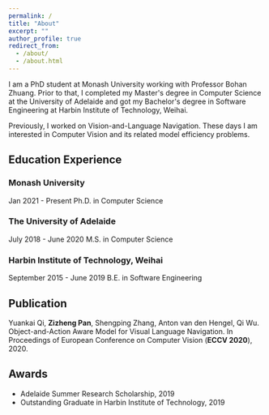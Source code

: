 ```yaml
---
permalink: /
title: "About"
excerpt: ""
author_profile: true
redirect_from: 
  - /about/
  - /about.html
---
```


I am a PhD student at Monash University working with Professor Bohan Zhuang. Prior to that, I completed my Master's degree in Computer Science at the University of Adelaide and got my Bachelor's degree in Software Engineering at Harbin Institute of Technology, Weihai. 

Previously, I worked on Vision-and-Language Navigation. These days I am interested in Computer Vision and its related model efficiency problems. 


## Education Experience
### Monash University
Jan 2021 - Present
Ph.D. in Computer Science

### The University of Adelaide
July 2018 - June 2020
M.S. in Computer Science

### Harbin Institute of Technology, Weihai
September 2015 - June 2019
B.E. in Software Engineering
<!-- <dl>
  <dt>
  <img align="left" width="100" hspace="10" src="../images/monash_logo.png">
  </dt>
  <dt>Monash University, Melbourne, Australia</dt>
  <dd>Jan 2021 - Present </dd>
  <dd>Ph.D. in Computer Science</dd>
  <dt>
  <img align="left" width="100" hspace="10" src="../images/uofa_logo.png">
  </dt>
  <dt> The University of Adelaide, Adelaide, Australia</dt>
  <dd>July 2018 - June 2020</dd>
  <dd>M.S. in Computer Science</dd>
  <dt>
  <img align="left" width="100" hspace="10" src="../images/hit_logo.png">
  </dt>
  <dt> Harbin Institute of Technology, Weihai, China</dt>
  <dd>September 2015 - June 2019</dd>
  <dd>B.E. in Software Engineering</dd>
</dl> -->



## Publication

Yuankai Qi, **Zizheng Pan**, Shengping Zhang, Anton van den Hengel, Qi Wu. Object-and-Action Aware Model for Visual Language Navigation. In Proceedings of European Conference on Computer Vision (**ECCV 2020**), 2020.

## Awards

- Adelaide Summer Research Scholarship, 2019
- Outstanding Graduate in Harbin Institute of Technology, 2019


